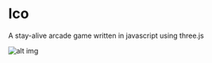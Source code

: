 # Ico
A stay-alive arcade game written in javascript using three.js

![alt img](https://github.com/Maldrotic/Ico/blob/master/ico_screenshot.jpeg)
